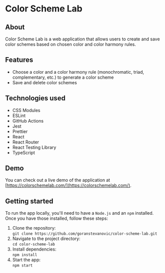 # Color Scheme Lab

## About

Color Scheme Lab is a web application that allows users to create and save color schemes based on chosen color and color harmony rules.

## Features

- Choose a color and a color harmony rule (monochromatic, triad, complementary, etc.) to generate a color scheme
- Save and delete color schemes

## Technologies used

- CSS Modules
- ESLint
- GitHub Actions
- Jest
- Prettier
- React
- React Router
- React Testing Library
- TypeScript

## Demo

You can check out a live demo of the application at [https://colorschemelab.com/](https://colorschemelab.com/).

## Getting started

To run the app locally, you'll need to have a `Node.js` and an `npm` installed. Once you have those installed, follow these steps:

1. Clone the repository:  
   `git clone https://github.com/goranstevanovic/color-scheme-lab.git`
1. Navigate to the project directory:  
   `cd color-scheme-lab`
1. Install dependencies:  
   `npm install`
1. Start the app:  
   `npm start`
